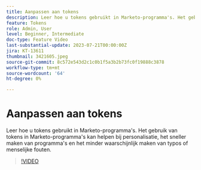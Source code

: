 ```yaml
---
title: Aanpassen aan tokens
description: Leer hoe u tokens gebruikt in Marketo-programma's. Het gebruik van tokens in Marketo-programma's kan helpen bij personalisatie, het sneller maken van programma's en het minder waarschijnlijk maken van typos of menselijke fouten.
feature: Tokens
role: Admin, User
level: Beginner, Intermediate
doc-type: Feature Video
last-substantial-update: 2023-07-21T00:00:00Z
jira: KT-13611
thumbnail: 3421605.jpeg
source-git-commit: 8c572e543d2c1c0b1f5a3b2b73fc0f19888c3878
workflow-type: tm+mt
source-wordcount: '64'
ht-degree: 0%

---
```



# Aanpassen aan tokens

Leer hoe u tokens gebruikt in Marketo-programma&#39;s. Het gebruik van tokens in Marketo-programma&#39;s kan helpen bij personalisatie, het sneller maken van programma&#39;s en het minder waarschijnlijk maken van typos of menselijke fouten.

>[!VIDEO](https://video.tv.adobe.com/v/3421605/?learn=on)
